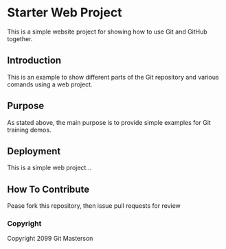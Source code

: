 # Starter Web Project

This is a simple website project for showing how to use Git and GitHub together.

## Introduction

This is an example to show different parts of the Git repository and various comands using a web project.

## Purpose

As stated above, the main purpose is to provide simple examples for Git training demos.

## Deployment

This is a simple web project...

## How To Contribute

Pease fork this repository, then issue pull requests for review

### Copyright

Copyright 2099 Git Masterson
